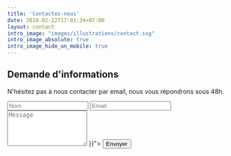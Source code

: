 ```yaml
---
title: 'Contactez-nous'
date: 2018-02-22T17:01:34+07:00
layout: contact
intro_image: "images/illustrations/contact.svg"
intro_image_absolute: true
intro_image_hide_on_mobile: true
---
```


## Demande d'informations

N'hésitez pas à nous contacter par email, nous vous répondrons sous 48h.

<form action="https://api.staticforms.xyz/submit" method="post" class="contact">
    <input type="hidden" name="accessKey" value="46a0b83f-5115-418a-bd2f-b1f6d578602d">
    <input type="text" name="fullname" placeholder="Nom" />
    <input type="email" name="email" placeholder="Email" required />
    <textarea name="message" rows="5" placeholder="Message" required></textarea>
    <input type="hidden" name="redirectTo" value="{{< ref "contact-success.md" >}}">
    <button type="submit">Envoyer</button>
</form>
